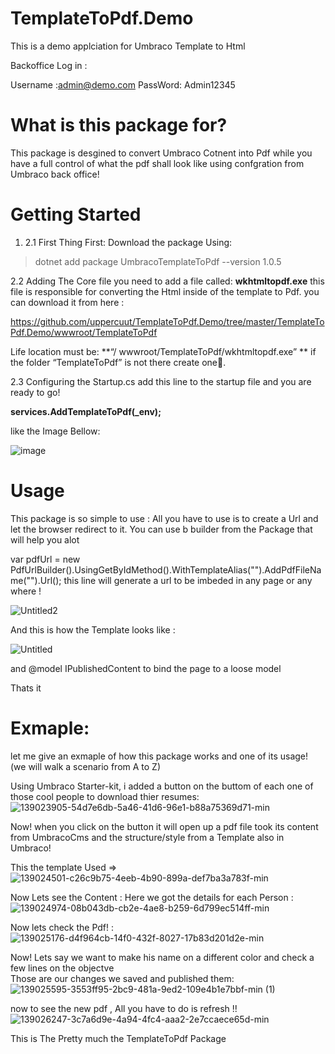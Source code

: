 # TemplateToPdf.Demo
This is a demo applciation for Umbraco Template to Html

Backoffice Log in :

Username :admin@demo.com
PassWord: Admin12345

# What is this package for? 
This package is desgined to convert Umbraco Cotnent into Pdf while you have a full control of what the pdf shall look like using confgration from Umbraco back office! 

# Getting Started 

1.	2.1 First Thing First: 
      Download the package Using: 
>dotnet add package UmbracoTemplateToPdf --version 1.0.5

2.2 Adding The Core file
you need to add a file called: **wkhtmltopdf.exe** this file is 
responsible for converting the Html inside of the template to Pdf.
you can download it from here : 

https://github.com/uppercuut/TemplateToPdf.Demo/tree/master/TemplateToPdf.Demo/wwwroot/TemplateToPdf

Life location must be: 
**“<YourApplicationName>/ wwwroot/TemplateToPdf/wkhtmltopdf.exe” **
if the folder “TemplateToPdf” is not there create one.

2.3 Configuring the Startup.cs
add this line to the startup file and you are ready to go!
 
**services.AddTemplateToPdf(_env);**
 
like the Image Bellow:
      
![image](https://user-images.githubusercontent.com/28313687/139026489-84c8afb5-368f-47b7-9c0a-7748623c44e2.png)

      
# Usage 

This package is so simple to use : 
All you have to use is to create a Url and let the browser redirect to it. 
You can use b builder from the Package that will help you alot 

   var pdfUrl = new PdfUrlBuilder().UsingGetByIdMethod(<yourNodeId>).WithTemplateAlias("<yourTemplateAlias>").AddPdfFileName("<pdf file name>").Url();
                  this line will generate a url to be imbeded in any page or any where ! 
      
![Untitled2](https://user-images.githubusercontent.com/28313687/139031016-9f48550f-ed5c-43b4-999f-0a80c312cbb4.png)

And this is how the Template looks like : 

![Untitled](https://user-images.githubusercontent.com/28313687/139030544-ae4e468a-791e-4321-b6cb-29ece553e0c4.png)

and @model IPublishedContent to bind the page to a loose model 

Thats it


# Exmaple:

let me give an exmaple of how this package works and one of its usage! (we will walk a scenario from A to Z)
      
Using Umbraco Starter-kit, i added a button on the buttom of each one of those cool people to download thier resumes: 
![139023905-54d7e6db-5a46-41d6-96e1-b88a75369d71-min](https://user-images.githubusercontent.com/28313687/139027898-38f9929b-8aa7-4944-85ef-b0c5bc790bcd.png)

Now! when you click on the button it will open up a pdf file took its content from UmbracoCms and the structure/style from a Template also in Umbraco!

This the template Used => 
![139024501-c26c9b75-4eeb-4b90-899a-def7ba3a783f-min](https://user-images.githubusercontent.com/28313687/139027997-260b0238-aab1-4f03-bf71-f0841e3fc873.png)
 
Now Lets see the Content : 
Here we got the details for each Person :
![139024974-08b043db-cb2e-4ae8-b259-6d799ec514ff-min](https://user-images.githubusercontent.com/28313687/139028284-f29b7186-c900-4fec-8536-79356a4dc04c.png)

Now lets check the Pdf! : 
![139025176-d4f964cb-14f0-432f-8027-17b83d201d2e-min](https://user-images.githubusercontent.com/28313687/139028356-8ea2731f-671a-41d7-9d0d-e49ee0d24c3d.png)


Now! Lets say we want to make his name on a different color and check a few lines on the objectve  
Those are our changes we saved and published them:
![139025595-3553ff95-2bc9-481a-9ed2-109e4b1e7bbf-min (1)](https://user-images.githubusercontent.com/28313687/139028413-bafbdf45-5f2c-4fe1-b997-2f5ab22e361e.png)

now to see the new pdf , All you have to do is refresh !! 
![139026247-3c7a6d9e-4a94-4fc4-aaa2-2e7ccaece65d-min](https://user-images.githubusercontent.com/28313687/139028461-97f69a0f-88f2-4593-89e7-67d13462829f.png)

This is The Pretty much the TemplateToPdf Package 





